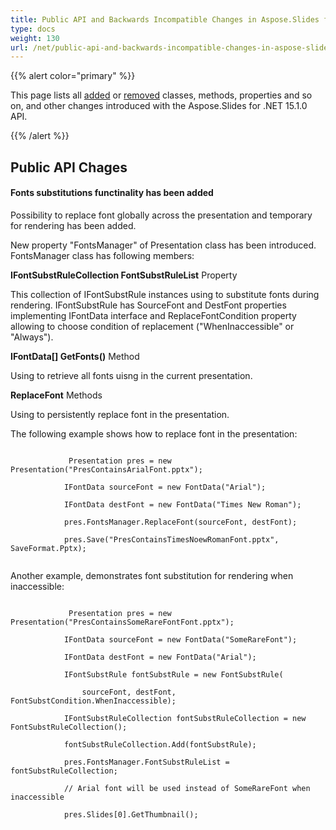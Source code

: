 ```yaml
---
title: Public API and Backwards Incompatible Changes in Aspose.Slides for .NET 15.1.0
type: docs
weight: 130
url: /net/public-api-and-backwards-incompatible-changes-in-aspose-slides-for-net-15-1-0/
---
```


{{% alert color="primary" %}} 

This page lists all [added](/slides/net/public-api-and-backwards-incompatible-changes-in-aspose-slides-for-net-15-1-0/) or [removed](/slides/net/public-api-and-backwards-incompatible-changes-in-aspose-slides-for-net-15-1-0/) classes, methods, properties and so on, and other changes introduced with the Aspose.Slides for .NET 15.1.0 API.

{{% /alert %}} 
## **Public API Chages**
#### **Fonts substitutions functinality has been added**
Possibility to replace font globally across the presentation and temporary for rendering has been added.

New property "FontsManager" of Presentation class has been introduced. FontsManager class has following members:

**IFontSubstRuleCollection FontSubstRuleList** Property

This collection of IFontSubstRule instances using to substitute fonts during rendering. IFontSubstRule has SourceFont and DestFont properties implementing IFontData interface and ReplaceFontCondition property allowing to choose condition of replacement ("WhenInaccessible" or "Always").

**IFontData[] GetFonts()** Method

Using to retrieve all fonts uisng in the current presentation.

**ReplaceFont** Methods

Using to persistently replace font in the presentation. 

The following example shows how to replace font in the presentation:

```

             Presentation pres = new Presentation("PresContainsArialFont.pptx");

            IFontData sourceFont = new FontData("Arial");

            IFontData destFont = new FontData("Times New Roman");

            pres.FontsManager.ReplaceFont(sourceFont, destFont);

            pres.Save("PresContainsTimesNoewRomanFont.pptx", SaveFormat.Pptx);


```

Another example, demonstrates font substitution for rendering when inaccessible:

```

             Presentation pres = new Presentation("PresContainsSomeRareFontFont.pptx");

            IFontData sourceFont = new FontData("SomeRareFont");

            IFontData destFont = new FontData("Arial");

            IFontSubstRule fontSubstRule = new FontSubstRule(

                sourceFont, destFont, FontSubstCondition.WhenInaccessible);

            IFontSubstRuleCollection fontSubstRuleCollection = new FontSubstRuleCollection();

            fontSubstRuleCollection.Add(fontSubstRule);

            pres.FontsManager.FontSubstRuleList = fontSubstRuleCollection;

            // Arial font will be used instead of SomeRareFont when inaccessible

            pres.Slides[0].GetThumbnail();

```
